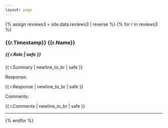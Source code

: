 ```yaml
---
layout: page
---
```

<style>
p.review {
  border-left: 2px solid grey;
}

div.block {
  margin-bottom: 1em;
}
</style>


{% assign reviews3 = site.data.reviews3 | reverse %}
{% for r in reviews3 %}
  <p class="review">
  <h3>{{r.Timestamp}} {{r.Name}}</h3>

  <div class="block"><h5>{{ r.Role | safe }}</h5></div>
  <div class="block">{{ r.Summary | newline_to_br | safe }}</div>
  <div>Response:</div>
  <p class="block">{{ r.Response | newline_to_br | safe }}</p>
  <div>Comments:</div>
  <p class="block">{{ r.Comments | newline_to_br | safe }}</p>
  </p>
  <hr/>
{% endfor %}




